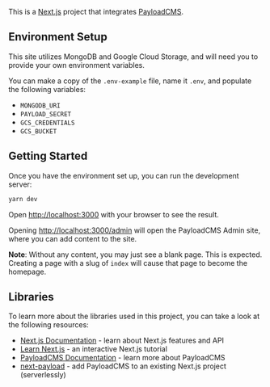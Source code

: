 This is a [Next.js](https://nextjs.org/) project that integrates [PayloadCMS](https://payloadcms.com/).

## Environment Setup

This site utilizes MongoDB and Google Cloud Storage, and will need you to provide your own environment variables.

You can make a copy of the `.env-example` file, name it `.env`, and populate the following variables:

- `MONGODB_URI`
- `PAYLOAD_SECRET`
- `GCS_CREDENTIALS`
- `GCS_BUCKET`

## Getting Started

Once you have the environment set up, you can run the development server:

```bash
yarn dev
```

Open [http://localhost:3000](http://localhost:3000) with your browser to see the result.

Opening [http://localhost:3000/admin](http://localhost:3000/admin) will open the PayloadCMS Admin site, where you can add content to the site.

**Note**: Without any content, you may just see a blank page. This is expected. Creating a page with a slug of `index` will cause that page to become the homepage.

## Libraries

To learn more about the libraries used in this project, you can take a look at the following resources:

- [Next.js Documentation](https://nextjs.org/docs) - learn about Next.js features and API
- [Learn Next.js](https://nextjs.org/learn) - an interactive Next.js tutorial
- [PayloadCMS Documentation](https://payloadcms.com/docs/getting-started/what-is-payload) - learn more about PayloadCMS
- [next-payload](https://github.com/payloadcms/next-payload) - add PayloadCMS to an existing Next.js project (serverlessly)